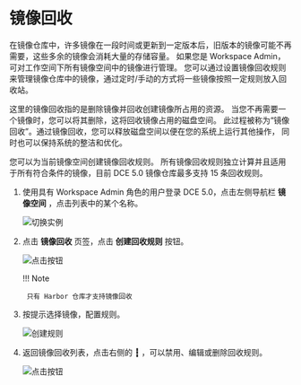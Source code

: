 # 镜像回收

在镜像仓库中，许多镜像在一段时间或更新到一定版本后，旧版本的镜像可能不再需要，这些多余的镜像会消耗大量的存储容量。
如果您是 Workspace Admin，可对工作空间下所有镜像空间中的镜像进行管理。
您可以通过设置镜像回收规则来管理镜像仓库中的镜像，通过定时/手动的方式将一些镜像按照一定规则放入回收站。

这里的镜像回收指的是删除镜像并回收创建镜像所占用的资源。
当您不再需要一个镜像时，您可以将其删除，这将回收镜像占用的磁盘空间。
此过程被称为“镜像回收”。通过镜像回收，您可以释放磁盘空间以便在您的系统上运行其他操作，
同时也可以保持系统的整洁和优化。

您可以为当前镜像空间创建镜像回收规则。
所有镜像回收规则独立计算并且适用于所有符合条件的镜像，目前 DCE 5.0 镜像仓库最多支持 15 条回收规则。

1. 使用具有 Workspace Admin 角色的用户登录 DCE 5.0，点击左侧导航栏 __镜像空间__ ，点击列表中的某个名称。

    ![切换实例](https://docs.daocloud.io/daocloud-docs-images/docs/zh/docs/kangaroo/images/space01.png)

1. 点击 __镜像回收__ 页签，点击 __创建回收规则__ 按钮。

    ![点击按钮](https://docs.daocloud.io/daocloud-docs-images/docs/zh/docs/kangaroo/images/reclaim01.png)

    !!! Note

        只有 Harbor 仓库才支持镜像回收

1. 按提示选择镜像，配置规则。

    ![创建规则](https://docs.daocloud.io/daocloud-docs-images/docs/zh/docs/kangaroo/images/reclaim02.png)

1. 返回镜像回收列表，点击右侧的 __┇__ ，可以禁用、编辑或删除回收规则。

    ![点击按钮](https://docs.daocloud.io/daocloud-docs-images/docs/zh/docs/kangaroo/images/reclaim03.png)

